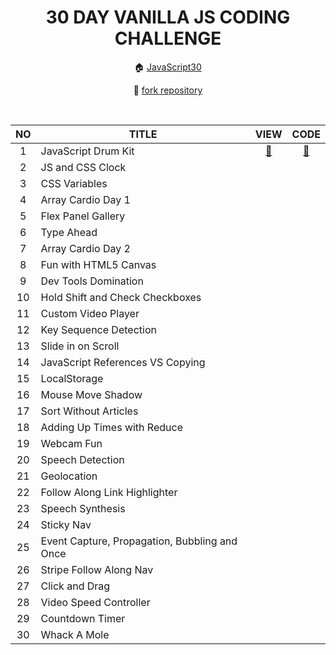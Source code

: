 <div align="center">

# 30 DAY VANILLA JS CODING CHALLENGE

🏠 [JavaScript30](https://javascript30.com/)

🔗 [fork repository](https://github.com/wesbos/JavaScript30)

</br>

<table>
<thead>
<tr><th>NO</th><th>TITLE</th><th>VIEW</th><th>CODE</th></tr>
</thead>
<tbody>
<tr><td align="center">1</td><td>JavaScript Drum Kit</td><td align="center"><a href="https://sryung1225.github.io/JAVASCRIPT30/01_JavaScript_Drum_Kit/">🥁</a></td><td align="center"><a href="https://github.com/sryung1225/JAVASCRIPT30/blob/main/01_JavaScript_Drum_Kit/scripts.js">🥁</a></td></tr>
<tr><td align="center">2</td><td>JS and CSS Clock</td><td align="center"></td><td align="center"></td></tr>
<tr><td align="center">3</td><td>CSS Variables</td><td align="center"></td><td align="center"></td></tr>
<tr><td align="center">4</td><td>Array Cardio Day 1</td><td align="center"></td><td align="center"></td></tr>
<tr><td align="center">5</td><td>Flex Panel Gallery</td><td align="center"></td><td align="center"></td></tr>
<tr><td align="center">6</td><td>Type Ahead</td><td align="center"></td><td align="center"></td></tr>
<tr><td align="center">7</td><td>Array Cardio Day 2</td><td align="center"></td><td align="center"></td></tr>
<tr><td align="center">8</td><td>Fun with HTML5 Canvas</td><td align="center"></td><td align="center"></td></tr>
<tr><td align="center">9</td><td>Dev Tools Domination</td><td align="center"></td><td align="center"></td></tr>
<tr><td align="center">10</td><td>Hold Shift and Check Checkboxes</td><td align="center"></td><td align="center"></td></tr>
<tr><td align="center">11</td><td>Custom Video Player</td><td align="center"></td><td align="center"></td></tr>
<tr><td align="center">12</td><td>Key Sequence Detection</td><td align="center"></td><td align="center"></td></tr>
<tr><td align="center">13</td><td>Slide in on Scroll</td><td align="center"></td><td align="center"></td></tr>
<tr><td align="center">14</td><td>JavaScript References VS Copying</td><td align="center"></td><td align="center"></td></tr>
<tr><td align="center">15</td><td>LocalStorage</td><td align="center"></td><td align="center"></td></tr>
<tr><td align="center">16</td><td>Mouse Move Shadow</td><td align="center"></td><td align="center"></td></tr>
<tr><td align="center">17</td><td>Sort Without Articles</td><td align="center"></td><td align="center"></td></tr>
<tr><td align="center">18</td><td>Adding Up Times with Reduce</td><td align="center"></td><td align="center"></td></tr>
<tr><td align="center">19</td><td>Webcam Fun</td><td align="center"></td><td align="center"></td></tr>
<tr><td align="center">20</td><td>Speech Detection</td><td align="center"></td><td align="center"></td></tr>
<tr><td align="center">21</td><td>Geolocation</td><td align="center"></td><td align="center"></td></tr>
<tr><td align="center">22</td><td>Follow Along Link Highlighter</td><td align="center"></td><td align="center"></td></tr>
<tr><td align="center">23</td><td>Speech Synthesis</td><td align="center"></td><td align="center"></td></tr>
<tr><td align="center">24</td><td>Sticky Nav</td><td align="center"></td><td align="center"></td></tr>
<tr><td align="center">25</td><td>Event Capture, Propagation, Bubbling and Once</td><td align="center"></td><td align="center"></td></tr>
<tr><td align="center">26</td><td>Stripe Follow Along Nav</td><td align="center"></td><td align="center"></td></tr>
<tr><td align="center">27</td><td>Click and Drag</td><td align="center"></td><td align="center"></td></tr>
<tr><td align="center">28</td><td>Video Speed Controller</td><td align="center"></td><td align="center"></td></tr>
<tr><td align="center">29</td><td>Countdown Timer</td><td align="center"></td><td align="center"></td></tr>
<tr><td align="center">30</td><td>Whack A Mole</td><td align="center"></td><td align="center"></td></tr>
</tbody>
</table>

</div>
